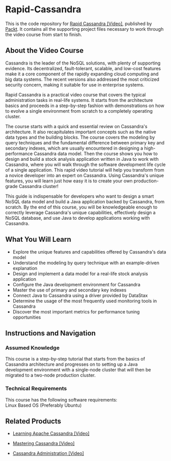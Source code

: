 # Rapid-Cassandra
This is the code repository for [Rapid Cassandra [Video]](https://www.packtpub.com/big-data-and-business-intelligence/rapid-cassandra-video), published by [Packt](https://www.packtpub.com/?utm_source=github). It contains all the supporting project files necessary to work through the video course from start to finish.
## About the Video Course
Cassandra is the leader of the NoSQL solutions, with plenty of supporting evidence. Its decentralized, fault-tolerant, scalable, and low-cost features make it a core component of the rapidly expanding cloud computing and big data systems. The recent versions also addressed the most criticized security concern, making it suitable for use in enterprise systems.

Rapid Cassandra is a practical video course that covers the typical administration tasks in real-life systems. It starts from the architecture basics and proceeds in a step-by-step fashion with demonstrations on how to evolve a single environment from scratch to a completely operating cluster.

The course starts with a quick and essential review on Cassandra's architecture. It also recapitulates important concepts such as the native data types and the building blocks. The course covers the modeling by query techniques and the fundamental difference between primary key and secondary indexes, which are usually encountered in designing a high-performance Cassandra data model. Then the course shows you how to design and build a stock analysis application written in Java to work with Cassandra, where you will walk through the software development life cycle of a single application. This rapid video tutorial will help you transform from a novice developer into an expert on Cassandra. Using Cassandra's unique features, you will learn just how easy it is to create your own production-grade Cassandra cluster!

This guide is indispensable for developers who want to design a smart NoSQL data model and build a Java application backed by Cassandra, from scratch. By the end of this course, you will be knowledgeable enough to correctly leverage Cassandra's unique capabilities, effectively design a NoSQL database, and use Java to develop applications working with Cassandra.

<H2>What You Will Learn</H2>
<DIV class=book-info-will-learn-text>
<UL>
<LI>Explore the unique features and capabilities offered by Cassandra's data model 
<LI>Understand the modeling by query technique with an example-driven explanation
<LI>Design and implement a data model for a real-life stock analysis application
<LI>Configure the Java development environment for Cassandra
<LI>Master the use of primary and secondary key indexes
<LI>Connect Java to Cassandra using a driver provided by DataStax
<LI>Determine the usage of the most frequently used monitoring tools in Cassandra
<LI>Discover the most important metrics for performance tuning opportunities</LI></UL></DIV>

## Instructions and Navigation
### Assumed Knowledge
This course is a step-by-step tutorial that starts from the basics of Cassandra architecture and progresses on to setting up a Java development environment with a single-node cluster that will then be migrated to a two-node production cluster.
### Technical Requirements
This course has the following software requirements:<br/>
Linux Based OS (Preferably Ubuntu)

## Related Products
* [Learning Apache Cassandra [Video]](https://www.packtpub.com/big-data-and-business-intelligence/learning-apache-cassandra-video)

* [Mastering Cassandra [Video]](https://www.packtpub.com/big-data-and-business-intelligence/mastering-cassandra-video)

* [Cassandra Administration [Video]](https://www.packtpub.com/big-data-and-business-intelligence/cassandra-administration-video)

